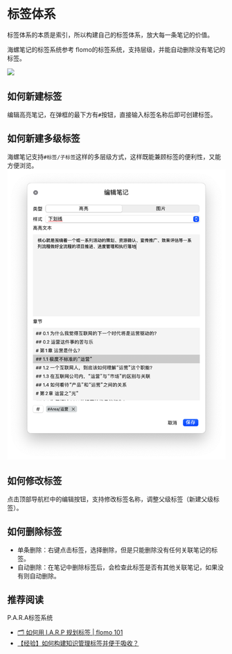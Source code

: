 # 标签体系
标签体系的本质是索引，所以构建自己的标签体系，放大每一条笔记的价值。

海螺笔记的标签系统参考 flomo的标签系统，支持层级，并能自动删除没有笔记的标签。

![](http://img.leozhou.me/picGo/20220812160532.png)

## 如何新建标签
编辑高亮笔记，在弹框的最下方有`#`按钮，直接输入标签名称后即可创建标签。

## 如何新建多级标签
海螺笔记支持`#标签/子标签`这样的多层级方式，这样既能兼顾标签的便利性，又能方便浏览。
![](/images/app/20220812160450.png)

## 如何修改标签
点击顶部导航栏中的编辑按钮，支持修改标签名称，调整父级标签（新建父级标签）。

## 如何删除标签

- 单条删除：右键点击标签，选择删除，但是只能删除没有任何关联笔记的标签。
- 自动删除：在笔记中删除标签后，会检查此标签是否有其他关联笔记，如果没有则自动删除。


## 推荐阅读
P.A.R.A标签系统
- [🗂 如何用 I.A.R.P 规划标签 | flomo 101](https://help.flomoapp.com/thinking/iarp.html)
- [【经验】如何构建知识管理标签并便于吸收？](https://mp.weixin.qq.com/s/gnBZ0RlA22sTETWZ5ZAkcQ)